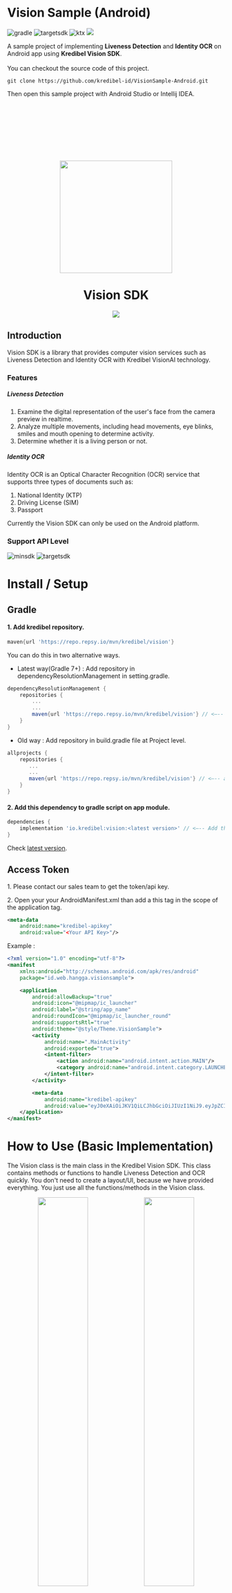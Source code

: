# Vision Sample (Android)   
![gradle](https://img.shields.io/badge/Gradle-7.0.2-critical?logo=gradle) ![targetsdk](https://img.shields.io/badge/Target%20SDK-API%2031-%233DDC84?logo=android) ![ktx](https://img.shields.io/badge/KTX-1.7.0-%237E52FF?logo=kotlin) <a href="https://repo.repsy.io/mvn/kredibel/vision/io/kredibel/vision/"><img src="https://img.shields.io/badge/Version-0.0.1--beta--20220311100250-%230169FF"/></a>   

A sample project of implementing **Liveness Detection** and **Identity OCR** on Android app using **Kredibel Vision SDK**.   <br/><br/>
You can checkout the source code of this project.
```text
git clone https://github.com/kredibel-id/VisionSample-Android.git
```
Then open this sample project with Android Studio or Intellij IDEA.
<h1></h1>
<br/><br/><br/><br/>

<p align="center">  
    
</p>
<h1 align="center">
    <a href="https://www.kredibel.co.id/"><img align="center" width="260" src="https://github.com/kredibel-id/VisionSample-Android/blob/main/logo_kredibel_new.png?raw=true"/></a>
    <br/><br/>
    Vision SDK
</h1>
<p align="center">  
    <a href="https://repo.repsy.io/mvn/kredibel/vision/io/kredibel/vision/"><img src="https://img.shields.io/badge/Version-0.0.1--beta--20220311100250-%230169FF"/></a>
</p>

## Introduction
Vision SDK is a library that provides computer vision services such as Liveness Detection and Identity OCR with Kredibel VisionAI technology. 
### Features
##### Liveness Detection

1. Examine the digital representation of the user's face from the camera preview in realtime.
2. Analyze multiple movements, including head movements, eye blinks, smiles and mouth opening to determine activity.
3. Determine whether it is a living person or not.
##### Identity OCR
Identity OCR is an Optical Character Recognition (OCR) service that supports three types of documents such as:
1. National Identity (KTP)
2. Driving License (SIM)
3. Passport    

Currently the Vision SDK can only be used on the Android platform.  
### Support API Level
![minsdk](https://img.shields.io/badge/Min%20SDK-API%2019-%233DDC84?logo=android) ![targetsdk](https://img.shields.io/badge/Max%20Support-API%2031-%233DDC84?logo=android)
# Install / Setup
## Gradle
#### 1. Add kredibel repository.   
```groovy
maven{url 'https://repo.repsy.io/mvn/kredibel/vision'}
```
You can do this in two alternative ways.
- Latest way(Gradle 7+) : Add repository in dependencyResolutionManagement in setting.gradle.
```groovy
dependencyResolutionManagement {
    repositories {
        ...
        ...
        maven{url 'https://repo.repsy.io/mvn/kredibel/vision'} // <—-- add this
    }
}
```
- Old way : Add repository in build.gradle file at Project level.
```groovy
allprojects {
    repositories {
       ...
       ...
       maven{url 'https://repo.repsy.io/mvn/kredibel/vision'} // <—-- add this 
    }
}
```

#### 2. Add this dependency to gradle script on app module.
```groovy
dependencies {
    implementation 'io.kredibel:vision:<latest version>' // <—-- Add this.
}
```
Check <a target="_blank" href="https://repo.repsy.io/mvn/kredibel/vision/io/kredibel/vision/">latest version</a>.
## Access Token
<p>
1. Please contact our sales team to get the token/api key.
</p>
<p>
2. Open your your AndroidManifest.xml than add a this tag in the scope of the application tag.   
</p>   
 
```xml
<meta-data
    android:name="kredibel-apikey"
    android:value="<Your API Key>"/> 
```
Example :     
```xml
<?xml version="1.0" encoding="utf-8"?>
<manifest 
    xmlns:android="http://schemas.android.com/apk/res/android"
    package="id.web.hangga.visionsample">

    <application
        android:allowBackup="true"
        android:icon="@mipmap/ic_launcher"
        android:label="@string/app_name"
        android:roundIcon="@mipmap/ic_launcher_round"
        android:supportsRtl="true"
        android:theme="@style/Theme.VisionSample">
        <activity
            android:name=".MainActivity"
            android:exported="true">
            <intent-filter>
                <action android:name="android.intent.action.MAIN"/>
                <category android:name="android.intent.category.LAUNCHER"/>
            </intent-filter>
        </activity>

        <meta-data
            android:name="kredibel-apikey"
            android:value="eyJ0eXAiOiJKV1QiLCJhbGciOiJIUzI1NiJ9.eyJpZCI6OCw bla.. Bla.. bla.."/>
    </application>
</manifest>
```

# How to Use (Basic Implementation)   
The Vision class is the main class in the Kredibel Vision SDK. This class contains methods or functions to handle Liveness Detection and OCR quickly. You don't need to create a layout/UI, because we have provided everything. You just use all the functions/methods in the Vision class.   
<p align="center">
<img width="48%" src="https://github.com/kredibel-id/VisionSample-Android/blob/main/liveness.png?raw=true"/> <img width="48%" src="https://github.com/kredibel-id/VisionSample-Android/blob/main/ocr.png?raw=true"/>  
</p>   

## Liveness Detection   
#### 1. Single Detection   
![kotlin](https://img.shields.io/badge/-Kotlin-%23BA00BB)
```kotlin
Vision.with(this) // Context, required
    .detection(Detection.SMILE) // required
    .start()
```
![java](https://img.shields.io/badge/-Java-%23B07119)
```kotlin
Vision.with(this)
    .detection(Detection.SMILE) // required
    .start();
```
#### 2. Multiple Detection     

![kotlin](https://img.shields.io/badge/-Kotlin-%23BA00BB)
```kotlin
Vision.with(this)
    .detection(arrayOf(Detection.SMILE, Detection.MOUTH_OPEN, Detection.BLINK_LEFT)) // required
    .delay(2000)  // milliseconds, optional. Default = 1000
    .start()
```
![java](https://img.shields.io/badge/-Java-%23B07119)
```kotlin
Vision.with(this)
    .detection(new String[]{Detection.SMILE, Detection.MOUTH_OPEN, Detection.BLINK_LEFT}) // required
    .delay(2000)  // milliseconds, optional. Default = 1000
    .start();
```
## Identity OCR   
![kotlin](https://img.shields.io/badge/-Kotlin-%23BA00BB)
```kotlin
Vision.with(this)
    .identity(Identity.KTP)  // required. Identity type.
    .showOCRLastResult(true) // optional
    .onSuccessPage(MyActivity::class.java)  // optional
    .start()
```
![java](https://img.shields.io/badge/-Java-%23B07119)
```kotlin
Vision.with(this)
    .identity(Identity.KTP)  // required. Identity type.
    .showOCRLastResult(true) // optional
    .onSuccessPage(MyActivity.class)  // optional
    .start();
```

## Get Result Data

If you use **_onSuccessPage()_** method, then you can get result data from intent on activity created.  

![kotlin](https://img.shields.io/badge/-Kotlin-%23BA00BB)
```kotlin
override fun onCreate(savedInstanceState: Bundle?) {
    super.onCreate(savedInstanceState)
    setContentView(R.layout.activity_success_page)
    // get result data
    val livenessResults : List<LivenessResult> = intent.getParcelableArrayListExtra(Vision.RESULT_LIVENESS)!!
    val ocrResult : OcrResult = intent.getParcelableExtra(Vision.RESULT_OCR)!!
}
```
![java](https://img.shields.io/badge/-Java-%23B07119)
```kotlin
@Override
public void onCreate(Bundle savedInstanceState) {
    super.onCreate(savedInstanceState);
    setContentView(R.layout.activity_success_page);
    // get result data
    List<LivenessResult> livenessResults = getIntent().getParcelableArrayListExtra(Vision.RESULT_LIVENESS);
    OcrResult ocrResult = getIntent().getParcelableExtra(Vision.RESULT_OCR);
}
```

## Using VisionListener   
You can use **_VisionListener_** for capture all detection results and or add a custom action after process. 

If you use a **_VisionListener_**, then you don't need to call the **_SuccessPage()_** method, because it won't run.

![kotlin](https://img.shields.io/badge/-Kotlin-%23BA00BB)
```kotlin
Vision.with(this)
    .detection(arrayOf(Detection.SMILE, Detection.MOUTH_OPEN)) // required
    .listener(object : VisionListener{   // listener, optional on Liveness & OCR
        override fun onSuccess(livenessResult: MutableList<LivenessResult>?, ocrResult: OcrResult?) {
            // if you want to capture all detection results and or add a custom action.
        }

        override fun onError(s: String?) {
            showMessage(s!!)
        }
    })          
    .delay(2000)  // milliseconds, optional. Default = 1000
    .start()
```
![java](https://img.shields.io/badge/-Java-%23B07119)
```kotlin
Vision.with(this)
    .detection(new String[]{Detection.SMILE, Detection.MOUTH_OPEN}) // required
    .listener(new VisionListener() { // listener, optional on Liveness & OCR
        @Override
        public void onSuccess(List<LivenessResult> list, OcrResult ocrResult) {
            // if you want to capture all detection results and or add a custom action.
        }

        @Override
        public void onError(String s) {

        }
     })        
    .delay(2000)  // milliseconds, optional. Default = 1000
    .start();
```
## Optional Features   
Some optional features that you can use.   

![kotlin](https://img.shields.io/badge/-Kotlin-%23BA00BB)
```kotlin
Vision.with(this)
    .detection(arrayOf(Detection.SMILE, Detection.MOUTH_OPEN)) // required
    .delay(2000)  // milliseconds, optional. Default = 1000
    .onSuccessPage(SecondActivity::class.java) // optional
    .finishOnSuccess(true) // optional, for auto destroy current activity/context after liveness/ocr process.
    .showContour(true)     // optional
    .showLabel(true)       // optional
    .showBoundingBox(true) // optional
    .start()
```
![java](https://img.shields.io/badge/-Java-%23B07119)
```kotlin
Vision.with(this)
    .detection(new String[]{Detection.SMILE, Detection.MOUTH_OPEN}) // required  
    .delay(2000)  // milliseconds, optional. Default = 1000
    .onSuccessPage(SecondActivity.class) // optional
    .finishOnSuccess(true) // optional, for auto destroy current activity/context after liveness/ocr process.
    .showContour(true)     // optional
    .showLabel(true)       // optional
    .showBoundingBox(true) // optional
    .start();
```

## Customizing String
You can customize instructions and some text by adding the following string resource to your project. Add only the strings you need and make sure the string name is correct, don't be mistaken.   
```xml
<!--Vision General-->
<string name="kv_title_close" translatable="false">Close</string>
<string name="kv_title_next" translatable="false">Next</string>
<string name="kv_msg_loading_data" translatable="false">Loading...</string>

<!--Vision Liveness-->
<string name="kv_title_instruction" translatable="false">Follow instruction:</string>
<string name="kv_title_liveness" translatable="false">Liveness Detection</string>
<string name="kv_title_identity_type" translatable="false">Identity Type</string>
<string name="kv_msg_verification_complete" translatable="false">Verification Complete</string>

<!--Before detection-->
<string name="kv_clue_yourface_inframe" translatable="false">Make sure your face is in the frame and in a well-lit place.
</string>

<!--After detection, then face out of circle.-->
<string name="kv_msg_yourface_out_circle" translatable="false">Oops! Your face should stay in circle during liveness. We will try again from the beginning.</string>
<string name="kv_msg_liveness_oncomplete" translatable="false">You have successfully followed all instructions, congrats!
</string>

<!-- Face orientation-->
<string name="kv_smile" translatable="false">Please Smile</string>
<string name="kv_left_eye_blink" translatable="false">Left Eye Blink</string>
<string name="kv_right_eye_blink" translatable="false">Right Eye Blink</string>
<string name="kv_look_up" translatable="false">Look Up</string>
<string name="kv_look_down" translatable="false">Look Down</string>
<string name="kv_look_left" translatable="false">Look Left</string>
<string name="kv_look_right" translatable="false">Look Right</string>
<string name="kv_open_mouth" translatable="false">Open your Mouth</string>

<!-- Vision Identity OCR-->
<string name="kv_title_ocr_last_result" translatable="false">See Last Result</string>
<string name="kv_title_identity_result" translatable="false">Identity Result</string>
<string name="kv_title_scan_identity" translatable="false">Scan Identity</string>
<string name="kv_title_scan_ktp" translatable="false">Scan Identity - KTP</string>
<string name="kv_title_scan_sim" translatable="false">Scan Identity - SIM</string>
<string name="kv_title_scan_passport" translatable="false">Scan Identity - PASSPORT</string>
<string name="kv_title_hand_held" translatable="false">Selfie holding Identity card</string>
<string name="kv_title_ocr_start" translatable="false">Start Verification</string>
<string name="kv_title_ocr_take_picture" translatable="false">Take Picture</string>
<string name="kv_title_ocr_uploading" translatable="false">Uploading...</string>
<string name="kv_msg_upload_identity" translatable="false">Uploading Identity ...</string>
<string name="kv_msg_ocr_succeded" translatable="false">Verification succeeded</string>
<string name="kv_msg_ocr_see_result" translatable="false">Click the "See Last Result" button to see your verification livenessResult.</string>
<string name="kv_msg_upload" translatable="false">Your identity is being uploaded and processed by our system, it may take some time.</string>
<string name="kv_msg_ocr_verification_failed" translatable="false">Verification Failed</string>
<string name="kv_clue_card_inframe" translatable="false">Position your identity card in the frame and in a well-lit place.
</string>
```
# Advance Implementation : Create Own Vision Activity.

In the basic implementation, you have understood the use of the start() method in the Vision class. Really, it's the quick and easy way. 

<img width="100%" src="https://1.bp.blogspot.com/-9MiK78CFMLM/YQFurOq9AII/AAAAAAAAQ1A/lKj5GiDnO_MkPLb72XqgnvD5uxOsHO-eACLcBGAsYHQ/s0/Android-Compose-1.0-header-v2.png"/>

At an advanced level, you can create your own Liveness Detection Activity or OCR Activity with your own UI Design. 

## Create new Activity, then extends from VisionActivity.  

![kotlin](https://img.shields.io/badge/-Kotlin-%23BA00BB)
```kotlin
class CustomLivenessActivity : VisionActivity() {
    override fun onCreate(savedInstanceState: Bundle?) {
        super.onCreate(savedInstanceState)
        setContentView(R.layout.activity_custom_liveness)
    }
}
```

![java](https://img.shields.io/badge/-Java-%23B07119)   
In Java, you must change Access Modifiers of onCreate method from protected to public.
```kotlin
public class CustomLivenessActivity extends VisionActivity {

    @Override
    public void onCreate(Bundle savedInstanceState) {
        super.onCreate(savedInstanceState);
        setContentView(R.layout.activity_custom_ocr);
    }
}
```

<h1 align="center">Using LivenessCameraView Component</h1>
<img width="100%" src="https://github.com/kredibel-id/VisionSample-Android/blob/main/liveness-camera-view.png?raw=true" />

**LivenessCameraPreview** is a component which is a SurfaceView which includes a Camera controller and a Liveness Detection Processor with Machine Learning. This component can display the camera preview and process liveness detection at the same time. 
<br/><br/>
Add this component to your activity or fragment layout page. Well, here you can design your own UI/UX.   
<br/>

```xml
<io.kredibel.vision.LivenessCameraView
  android:id="@+id/livenessView"
  android:layout_width="match_parent"
  android:layout_height="match_parent"
  android:layout_centerInParent="true"
  android:foregroundGravity="center"/>
```

#### Initialize
![kotlin](https://img.shields.io/badge/-Kotlin-%23BA00BB)   
```kotlin
val livenessView : LivenessCameraView = findViewById(R.id.livenessView)
```

![java](https://img.shields.io/badge/-Java-%23B07119)  
```kotlin
LivenessCameraView livenessView = findViewById(R.id.livenessView);
```

#### Detection
![kotlin](https://img.shields.io/badge/-Kotlin-%23BA00BB)  
```kotlin
livenessView.setDetections(arrayOf(Detection.SMILE, Detection.MOUTH_OPEN, Detection.BLINK_LEFT))
```
![java](https://img.shields.io/badge/-Java-%23B07119)  
```kotlin
livenessView.setDetections(new String[]{Detection.SMILE, Detection.MOUTH_OPEN, Detection.BLINK_LEFT});
```

#### LivenessDetectionListener

LivenessDetectionListener is a java interface that will accommodate the results of the liveness detection process.

![kotlin](https://img.shields.io/badge/-Kotlin-%23BA00BB)
```kotlin
val listener = object : LivenessDetectionListener {
    override fun onError(message: String?) {
    	// Getting an error message if the process failed.
    }

    override fun onPrepare(isLoading: Boolean) {
    	// Get process preparation status.
    }

    override fun onDetecting(isDetection: Boolean, detection: String?) {
    	// get detection status
    }

    override fun onEachCompleted(livenessResult: LivenessResult?) {
    	// Get results on each detection.
    }

    override fun onAllCompleted(livenessResults: MutableList<LivenessResult>?) {
    	// Get all detection results.
    }
}

livenessView.setLivenessDetectionListener(listener)
```

![java](https://img.shields.io/badge/-Java-%23B07119)   
```kotlin
LivenessDetectionListener listener = new LivenessDetectionListener() {
  @Override
  public void onError(String message) {
     // Getting an error message if the process failed.
  }

  @Override
  public void onPrepare(boolean isLoading) {
     // Get process preparation status.
  }

  @Override
  public void onDetecting(boolean isDetecting, String detection) {
     // get detection status
  }

  @Override
  public void onEachCompleted(LivenessResult livenessResult) {
     // Get results on each detection.
  }

  @Override
  public void onAllCompleted(List<LivenessResult> livenessResults) {
     // Get all detection results.
  }
};

livenessView.setLivenessDetectionListener(listener);
```

#### Start Preview
To start preview and Liveness Detection process, you can call the start() method.

![kotlin](https://img.shields.io/badge/-Kotlin-%23BA00BB)
```kotlin
livenessView.start()
```

![java](https://img.shields.io/badge/-Java-%23B07119)  
```kotlin
livenessView.start();
```

#### Stop Preview
Don't forget to stop the process when it's finished or not in use. You can call it on onDestroy() on the Activity or on finish().

![kotlin](https://img.shields.io/badge/-Kotlin-%23BA00BB)
```kotlin
livenessView.stop()
```

![java](https://img.shields.io/badge/-Java-%23B07119)  
```kotlin
livenessView.stop();
```
<h1></h1>
<h1 align="center">Using OCRCameraView Component</h1>
<img width="100%" src="https://github.com/kredibel-id/VisionSample-Android/blob/main/ocr-camera-view.png?raw=true" />   
    
**OCRCameraView** is a component which is a SurfaceView which includes a Camera controller and a OCR with Kredibel API.

```xml
<io.kredibel.vision.OCRCameraView
   android:id="@+id/ocrPreview"
   android:layout_width="match_parent"
   android:layout_height="600dp"
   android:layout_alignParentTop="true"/>
```

#### Initialize

![kotlin](https://img.shields.io/badge/-Kotlin-%23BA00BB)
```kotlin
val ocrPreview : OCRCameraPreview = findViewById(R.id.ocrPreview)
```

![java](https://img.shields.io/badge/-Java-%23B07119)
```kotlin
OCRCameraPreview ocrPreview = findViewById(R.id.ocrPreview);
```

#### Start Preview

![kotlin](https://img.shields.io/badge/-Kotlin-%23BA00BB)
```kotlin
ocrPreview.start()
```
![java](https://img.shields.io/badge/-Java-%23B07119)
```kotlin
ocrPreview.start();
```

#### OCRCameraListener
OCRCameraListener is a java interface that will accommodate the results of the Identity OCR process.

![kotlin](https://img.shields.io/badge/-Kotlin-%23BA00BB)
```kotlin
val listener = object : OCRCameraListener{
    override fun onGetBitmap(bitmap: Bitmap?) {
            
    }

    override fun onError(message: String?) {
            
    }

    override fun onProgress(isLoading: Boolean) {
            
    }

    override fun onComplete(isVerified: Boolean, ocrResult: OcrResult?) {
            
    }
}
```

![java](https://img.shields.io/badge/-Java-%23B07119)
```kotlin
OCRCameraListener listener = new OCRCameraListener() {
   @Override
   public void onGetBitmap(Bitmap bitmap) {
     // Getting photo as Bitmap.
   }

   @Override
   public void onError(String onError) {
      //Getting an error message if the process failed.
   }

   @Override
   public void onProgress(boolean isShow) {
     // get process status
   }

   @Override
   public void onComplete(boolean isSuccess, JSONObject response) {
     // When OCR process is completed
   }
};
```

#### Take Identity
Take identity and start OCR Process.   

![kotlin](https://img.shields.io/badge/-Kotlin-%23BA00BB)
```kotlin
ocrPreview.takeIdentity(Identity.KTP, listener)
```
![java](https://img.shields.io/badge/-Java-%23B07119)
```kotlin
ocrPreview.takeIdentity(Identity.KTP, listener);
```
#### Stop Preview
Don't forget to stop the process when it's finished or not in use. You can call it on onDestroy() on the Activity or on finish().

![kotlin](https://img.shields.io/badge/-Kotlin-%23BA00BB)
```kotlin
ocrPreview.stop()
```

![java](https://img.shields.io/badge/-Java-%23B07119)
```kotlin
ocrPreview.stop();
```


